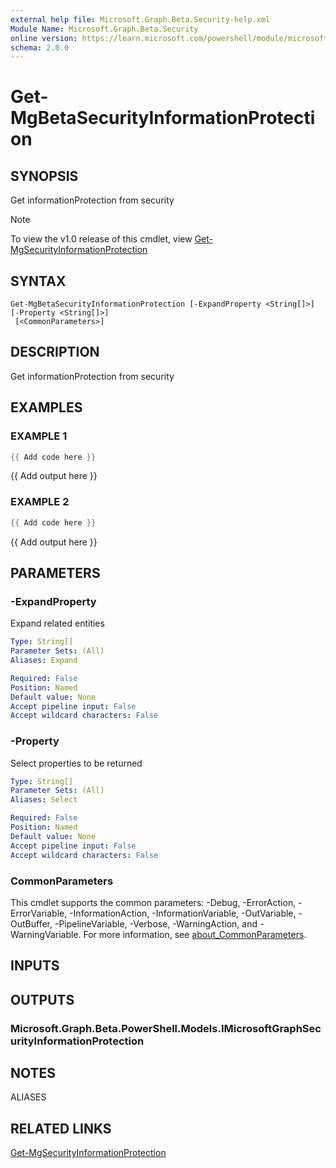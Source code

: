 ```yaml
---
external help file: Microsoft.Graph.Beta.Security-help.xml
Module Name: Microsoft.Graph.Beta.Security
online version: https://learn.microsoft.com/powershell/module/microsoft.graph.beta.security/get-mgbetasecurityinformationprotection
schema: 2.0.0
---
```


# Get-MgBetaSecurityInformationProtection

## SYNOPSIS
Get informationProtection from security

> [!NOTE]
> To view the v1.0 release of this cmdlet, view [Get-MgSecurityInformationProtection](/powershell/module/Microsoft.Graph.Security/Get-MgSecurityInformationProtection?view=graph-powershell-v1.0)

## SYNTAX

```
Get-MgBetaSecurityInformationProtection [-ExpandProperty <String[]>] [-Property <String[]>]
 [<CommonParameters>]
```

## DESCRIPTION
Get informationProtection from security

## EXAMPLES

### EXAMPLE 1
```powershell
{{ Add code here }}
```

{{ Add output here }}

### EXAMPLE 2
```powershell
{{ Add code here }}
```

{{ Add output here }}

## PARAMETERS

### -ExpandProperty
Expand related entities

```yaml
Type: String[]
Parameter Sets: (All)
Aliases: Expand

Required: False
Position: Named
Default value: None
Accept pipeline input: False
Accept wildcard characters: False
```

### -Property
Select properties to be returned

```yaml
Type: String[]
Parameter Sets: (All)
Aliases: Select

Required: False
Position: Named
Default value: None
Accept pipeline input: False
Accept wildcard characters: False
```

### CommonParameters
This cmdlet supports the common parameters: -Debug, -ErrorAction, -ErrorVariable, -InformationAction, -InformationVariable, -OutVariable, -OutBuffer, -PipelineVariable, -Verbose, -WarningAction, and -WarningVariable. For more information, see [about_CommonParameters](http://go.microsoft.com/fwlink/?LinkID=113216).

## INPUTS

## OUTPUTS

### Microsoft.Graph.Beta.PowerShell.Models.IMicrosoftGraphSecurityInformationProtection
## NOTES

ALIASES

## RELATED LINKS
[Get-MgSecurityInformationProtection](/powershell/module/Microsoft.Graph.Security/Get-MgSecurityInformationProtection?view=graph-powershell-v1.0)
